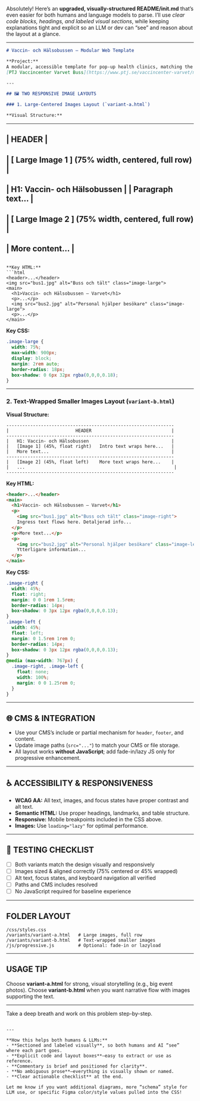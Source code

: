 Absolutely! Here’s an **upgraded, visually-structured README/init.md** that’s even easier for both humans and language models to parse. I’ll use *clear code blocks, headings, and labeled visual sections*, while keeping explanations tight and explicit so an LLM or dev can “see” and reason about the layout at a glance.

---

```markdown
# Vaccin- och Hälsobussen – Modular Web Template

**Project:**
A modular, accessible template for pop-up health clinics, matching the latest live design at
[PTJ Vaccincenter Varvet Buss](https://www.ptj.se/vaccincenter-varvet/mottagningar/test/vaccin-och-halsobuss/buss2/vaccincenter-varvet/bussnu/)

---

## 🖼️ TWO RESPONSIVE IMAGE LAYOUTS

### 1. Large-Centered Images Layout (`variant-a.html`)

**Visual Structure:**
```

---

## |                        HEADER                             |

## |   \[  Large Image 1  ]  (75% width, centered, full row)    |

\|                  H1: Vaccin- och Hälsobussen              |
\|   Paragraph text...                                       |
--------------------------------------------------------------

## |   \[  Large Image 2  ]  (75% width, centered, full row)    |

## |   More content...                                         |

````

**Key HTML:**
```html
<header>...</header>
<img src="bus1.jpg" alt="Buss och tält" class="image-large">
<main>
  <h1>Vaccin- och Hälsobussen – Varvet</h1>
  <p>...</p>
  <img src="bus2.jpg" alt="Personal hjälper besökare" class="image-large">
  <p>...</p>
</main>
````

**Key CSS:**

```css
.image-large {
  width: 75%;
  max-width: 900px;
  display: block;
  margin: 2rem auto;
  border-radius: 18px;
  box-shadow: 0 6px 32px rgba(0,0,0,0.18);
}
```

---

### 2. Text-Wrapped Smaller Images Layout (`variant-b.html`)

**Visual Structure:**

```
---------------------------------------------------------------
|                         HEADER                              |
---------------------------------------------------------------
|   H1: Vaccin- och Hälsobussen                               |
|   [Image 1] (45%, float right)   Intro text wraps here...   |
|   More text...                                              |
---------------------------------------------------------------
|   [Image 2] (45%, float left)    More text wraps here...    |
|   ...                                                        |
---------------------------------------------------------------
```

**Key HTML:**

```html
<header>...</header>
<main>
  <h1>Vaccin- och Hälsobussen – Varvet</h1>
  <p>
    <img src="bus1.jpg" alt="Buss och tält" class="image-right">
    Ingress text flows here. Detaljerad info...
  </p>
  <p>More text...</p>
  <p>
    <img src="bus2.jpg" alt="Personal hjälper besökare" class="image-left">
    Ytterligare information...
  </p>
</main>
```

**Key CSS:**

```css
.image-right {
  width: 45%;
  float: right;
  margin: 0 0 1rem 1.5rem;
  border-radius: 14px;
  box-shadow: 0 3px 12px rgba(0,0,0,0.13);
}
.image-left {
  width: 45%;
  float: left;
  margin: 0 1.5rem 1rem 0;
  border-radius: 14px;
  box-shadow: 0 3px 12px rgba(0,0,0,0.13);
}
@media (max-width: 767px) {
  .image-right, .image-left {
    float: none;
    width: 100%;
    margin: 0 0 1.25rem 0;
  }
}
```

---

## 🌐 CMS & INTEGRATION

* Use your CMS’s include or partial mechanism for `header`, `footer`, and content.
* Update image paths (`src="..."`) to match your CMS or file storage.
* All layout works **without JavaScript**; add fade-in/lazy JS only for progressive enhancement.

---

## ♿ ACCESSIBILITY & RESPONSIVENESS

* **WCAG AA:** All text, images, and focus states have proper contrast and alt text.
* **Semantic HTML:** Use proper headings, landmarks, and table structure.
* **Responsive:** Mobile breakpoints included in the CSS above.
* **Images:** Use `loading="lazy"` for optimal performance.

---

## 🚦 TESTING CHECKLIST

* [ ] Both variants match the design visually and responsively
* [ ] Images sized & aligned correctly (75% centered or 45% wrapped)
* [ ] Alt text, focus states, and keyboard navigation all verified
* [ ] Paths and CMS includes resolved
* [ ] No JavaScript required for baseline experience

---

## FOLDER LAYOUT

```
/css/styles.css
/variants/variant-a.html   # Large images, full row
/variants/variant-b.html   # Text-wrapped smaller images
/js/progressive.js         # Optional: fade-in or lazyload
```

---

## USAGE TIP

Choose **variant-a.html** for strong, visual storytelling (e.g., big event photos).
Choose **variant-b.html** when you want narrative flow with images supporting the text.

---

Take a deep breath and work on this problem step-by-step.

```

---

**How this helps both humans & LLMs:**
- **Sectioned and labeled visually**, so both humans and AI “see” where each part goes.
- **Explicit code and layout boxes**—easy to extract or use as reference.
- **Commentary is brief and positioned for clarity**.
- **No ambiguous prose**—everything is visually shown or named.
- **Clear actionable checklist** at the end.

Let me know if you want additional diagrams, more “schema” style for LLM use, or specific Figma color/style values pulled into the CSS!
```

